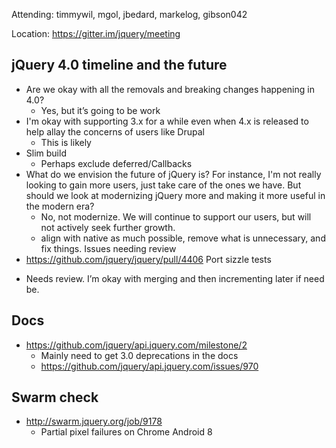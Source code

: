 Attending: timmywil, mgol, jbedard, markelog, gibson042

Location: https://gitter.im/jquery/meeting

## jQuery 4.0 timeline and the future
* Are we okay with all the removals and breaking changes happening in 4.0?
  - Yes, but it’s going to be work
* I'm okay with supporting 3.x for a while even when 4.x is released to help allay the concerns of users like Drupal
  - This is likely
* Slim build
  - Perhaps exclude deferred/Callbacks
* What do we envision the future of jQuery is? For instance, I'm not really looking to gain more users, just take care of the ones we have. But should we look at modernizing jQuery more and making it more useful in the modern era?
  - No, not modernize. We will continue to support our users, but will not actively seek further growth.
  - align with native as much possible, remove what is unnecessary, and fix things.
Issues needing review
* https://github.com/jquery/jquery/pull/4406 Port sizzle tests
- Needs review. I’m okay with merging and then incrementing later if need be.

## Docs
* https://github.com/jquery/api.jquery.com/milestone/2
  - Mainly need to get 3.0 deprecations in the docs
  - https://github.com/jquery/api.jquery.com/issues/970

## Swarm check
* http://swarm.jquery.org/job/9178 
  - Partial pixel failures on Chrome Android 8
